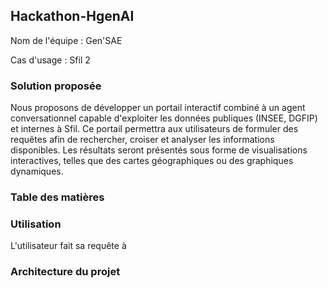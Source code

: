 








## Hackathon-HgenAI

Nom de l'équipe : Gen'SAE 

Cas d'usage : Sfil 2

### Solution proposée
Nous proposons de développer un portail interactif combiné à un agent conversationnel capable d'exploiter les données publiques (INSEE, DGFIP) et internes à Sfil. Ce portail permettra aux utilisateurs de formuler des requêtes afin de rechercher, croiser et analyser les informations disponibles. Les résultats seront présentés sous forme de visualisations interactives, telles que des cartes géographiques ou des graphiques dynamiques.

### Table des matières



### Utilisation

L'utilisateur fait sa requête à 

### Architecture du projet


